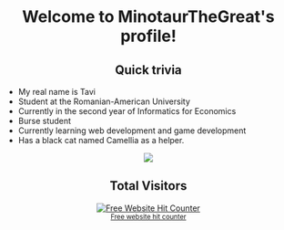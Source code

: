 
<h1 align='center'>Welcome to MinotaurTheGreat's profile!</h1>
<h2 align='center'>Quick trivia</h2>
<ul>
  <li> My real name is Tavi</li>
  <li>Student at the Romanian-American University</li>
  <li>Currently in the second year of Informatics for Economics</li>
  <li>Burse student</li>
  <li>Currently learning web development and game development</li>
  <li>Has a black cat named Camellia as a helper.</li>
</ul>
<div align='center'> <img src='https://images-wixmp-ed30a86b8c4ca887773594c2.wixmp.com/f/7fea8f94-6085-458b-a3d4-cbdb0cdc2d7c/dbp3dvy-217b21e1-6203-42c4-ba89-6413fc80f0f1.png/v1/fill/w_1024,h_862/black_cat___cut_out_6_by_ravensspell_dbp3dvy-fullview.png?token=eyJ0eXAiOiJKV1QiLCJhbGciOiJIUzI1NiJ9.eyJzdWIiOiJ1cm46YXBwOjdlMGQxODg5ODIyNjQzNzNhNWYwZDQxNWVhMGQyNmUwIiwiaXNzIjoidXJuOmFwcDo3ZTBkMTg4OTgyMjY0MzczYTVmMGQ0MTVlYTBkMjZlMCIsIm9iaiI6W1t7ImhlaWdodCI6Ijw9ODYyIiwicGF0aCI6IlwvZlwvN2ZlYThmOTQtNjA4NS00NThiLWEzZDQtY2JkYjBjZGMyZDdjXC9kYnAzZHZ5LTIxN2IyMWUxLTYyMDMtNDJjNC1iYTg5LTY0MTNmYzgwZjBmMS5wbmciLCJ3aWR0aCI6Ijw9MTAyNCJ9XV0sImF1ZCI6WyJ1cm46c2VydmljZTppbWFnZS5vcGVyYXRpb25zIl19.vhbQUTW4voRtZSwKkjHFQcwc85JMz91hEzD_kiX7DMs' > </div>
<h2 align='center'> Total Visitors </h2>
 <div align='center'><a href='https://www.free-website-hit-counter.com'><img src='https://www.free-website-hit-counter.com/c.php?d=9&id=159670&s=36' border='0' alt='Free Website Hit Counter'></a><br / ><small><a href='https://www.free-website-hit-counter.com' title="Free Website Hit Counter">Free website hit counter</a></small></div>

<!--
**MinotaurTheGreat/MinotaurTheGreat** is a ✨ _special_ ✨ repository because its `README.md` (this file) appears on your GitHub profile.

Here are some ideas to get you started:

- 🔭 I’m currently working on ...
- 🌱 I’m currently learning ...
- 👯 I’m looking to collaborate on ...
- 🤔 I’m looking for help with ...
- 💬 Ask me about ...
- 📫 How to reach me: ...
- 😄 Pronouns: ...
- ⚡ Fun fact: ...
-->
